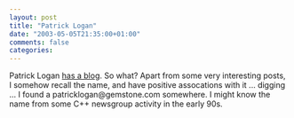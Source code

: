 ```yaml
---
layout: post
title: "Patrick Logan"
date: "2003-05-05T21:35:00+01:00"
comments: false
categories: 
---
```


<p>Patrick Logan <a href="http://patricklogan.blogspot.com/" title="Making it stick.">has a blog</a>. So what? Apart from some very interesting posts, I somehow recall the name, and have positive assocations with it ... digging ... I found a patricklogan@gemstone.com somewhere. I might know the name from some C++ newsgroup activity in the early 90s.</p>

